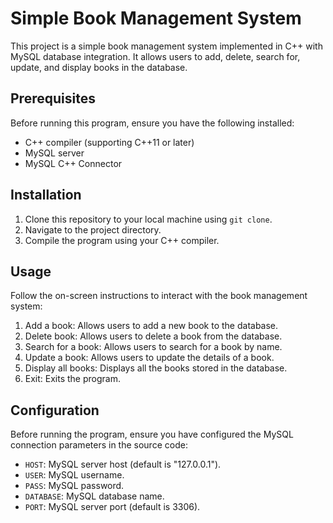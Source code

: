 # Simple Book Management System

This project is a simple book management system implemented in C++ with MySQL database integration. It allows users to add, delete, search for, update, and display books in the database.

## Prerequisites

Before running this program, ensure you have the following installed:

- C++ compiler (supporting C++11 or later)
- MySQL server
- MySQL C++ Connector

## Installation

1. Clone this repository to your local machine using `git clone`.
2. Navigate to the project directory.
3. Compile the program using your C++ compiler.
 
## Usage

Follow the on-screen instructions to interact with the book management system:

1. Add a book: Allows users to add a new book to the database.
2. Delete book: Allows users to delete a book from the database.
3. Search for a book: Allows users to search for a book by name.
4. Update a book: Allows users to update the details of a book.
5. Display all books: Displays all the books stored in the database.
6. Exit: Exits the program.

## Configuration

Before running the program, ensure you have configured the MySQL connection parameters in the source code:

- `HOST`: MySQL server host (default is "127.0.0.1").
- `USER`: MySQL username.
- `PASS`: MySQL password.
- `DATABASE`: MySQL database name.
- `PORT`: MySQL server port (default is 3306).




